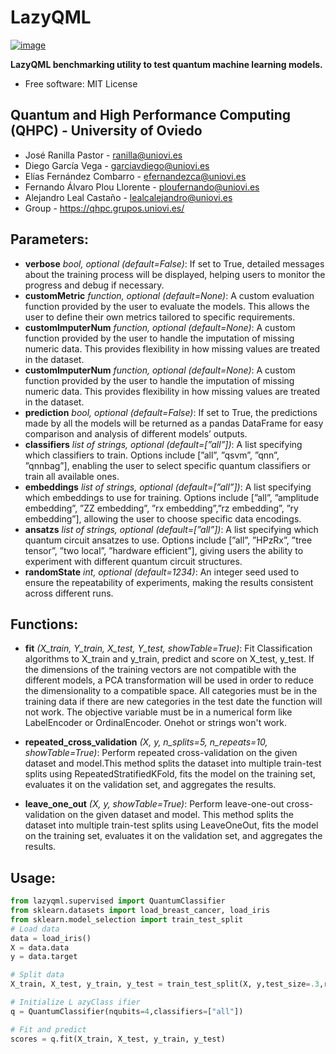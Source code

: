 # LazyQML


[![image](https://img.shields.io/pypi/v/lazyqml.svg)](https://pypi.python.org/pypi/lazyqml)


**LazyQML benchmarking utility to test quantum machine learning models.**


- Free software: MIT License
## Quantum and High Performance Computing (QHPC) - University of Oviedo    
- José Ranilla Pastor - ranilla@uniovi.es
- Diego García Vega - garciavdiego@uniovi.es
- Elías Fernández Combarro - efernandezca@uniovi.es
- Fernando Álvaro Plou Llorente - ploufernando@uniovi.es
- Alejandro Leal Castaño - lealcalejandro@uniovi.es
- Group - https://qhpc.grupos.uniovi.es/

## Parameters: 
- **verbose** _bool, optional (default=False)_: If set to True, detailed messages about the training process will be displayed, helping users to monitor the progress and debug if necessary.
- **customMetric** _function, optional (default=None)_: A custom evaluation function provided by the user to evaluate the models. This allows the user to define their own metrics tailored to specific requirements.
- **customImputerNum** _function, optional (default=None)_: A custom function provided by the user to handle the imputation of missing numeric data. This provides flexibility in how missing values are treated in the dataset.
- **customImputerNum** _function, optional (default=None)_: A custom function provided by the user to handle the imputation of missing numeric data. This provides flexibility in how missing values are treated in the dataset.
- **prediction** _bool, optional (default=False)_: If set to True, the predictions made by all the models will be returned as a pandas DataFrame for easy comparison and analysis of different models’ outputs.
- **classifiers** _list of strings, optional (default=[”all”])_: A list specifying which classifiers to train. Options include [”all”, ”qsvm”, ”qnn”, ”qnnbag”], enabling the user to select specific quantum classifiers or train all available ones.
- **embeddings** _list of strings, optional (default=[”all”])_: A list specifying which embeddings to use for training. Options include [”all”, ”amplitude embedding”, ”ZZ embedding”, ”rx embedding”,”rz embedding”, ”ry embedding”], allowing the user to choose specific data encodings.
- **ansatzs** _list of strings, optional (default=[”all”])_: A list specifying which quantum circuit ansatzes to use. Options include [”all”, ”HPzRx”, ”tree tensor”, ”two local”, ”hardware efficient”], giving users the ability to experiment with different quantum circuit structures.
- **randomState** _int, optional (default=1234)_: An integer seed used to ensure the repeatability of experiments, making the results consistent across different runs.
## Functions: 
- **fit** _(X_train, Y_train, X_test, Y_test, showTable=True)_: Fit Classification algorithms to X_train and y_train, predict and score on X_test, y_test.
        If the dimensions of the training vectors are not compatible with the different models, a 
        PCA transformation will be used in order to reduce the dimensionality to a compatible space.
        All categories must be in the training data if there are new categories in the test date the
        function will not work. The objective variable must be in a numerical form like LabelEncoder or
        OrdinalEncoder. Onehot or strings won't work.
- **repeated_cross_validation** _(X, y, n_splits=5, n_repeats=10, showTable=True)_: Perform repeated cross-validation on the given dataset and model.This method splits the dataset into multiple train-test splits using RepeatedStratifiedKFold,
        fits the model on the training set, evaluates it on the validation set, and aggregates the results.

- **leave_one_out** _(X, y, showTable=True)_: Perform leave-one-out cross-validation on the given dataset and model.        This method splits the dataset into multiple train-test splits using LeaveOneOut,
        fits the model on the training set, evaluates it on the validation set, and aggregates the results.

## Usage:
```python 
from lazyqml.supervised import QuantumClassifier
from sklearn.datasets import load_breast_cancer, load_iris
from sklearn.model_selection import train_test_split
# Load data
data = load_iris()
X = data.data
y = data.target

# Split data
X_train, X_test, y_train, y_test = train_test_split(X, y,test_size=.3,random_state =123)  

# Initialize L azyClass ifier
q = QuantumClassifier(nqubits=4,classifiers=["all"])

# Fit and predict
scores = q.fit(X_train, X_test, y_train, y_test)
```